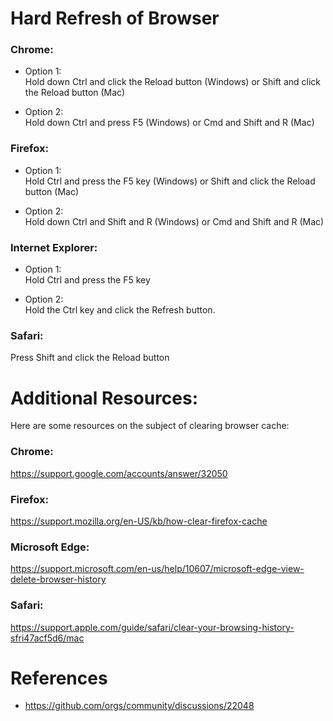 # Hard Refresh of Browser 

### Chrome:

- Option 1: <br/>
  Hold down Ctrl and click the Reload button (Windows) or Shift and click the Reload button (Mac)

- Option 2: <br/>
  Hold down Ctrl and press F5 (Windows) or Cmd and Shift and R (Mac)

### Firefox:

- Option 1: <br/>
  Hold Ctrl and press the F5 key (Windows) or Shift and click the Reload button (Mac)

- Option 2: <br/>
  Hold down Ctrl and Shift and R (Windows) or Cmd and Shift and R (Mac)

### Internet Explorer:

- Option 1: <br/>
  Hold Ctrl and press the F5 key

- Option 2: <br/>
  Hold the Ctrl key and click the Refresh button.

### Safari:

Press Shift and click the Reload button

# Additional Resources:
Here are some resources on the subject of clearing browser cache:

### Chrome:
https://support.google.com/accounts/answer/32050

### Firefox:
https://support.mozilla.org/en-US/kb/how-clear-firefox-cache

### Microsoft Edge:
https://support.microsoft.com/en-us/help/10607/microsoft-edge-view-delete-browser-history

### Safari:
https://support.apple.com/guide/safari/clear-your-browsing-history-sfri47acf5d6/mac


# References
- https://github.com/orgs/community/discussions/22048
